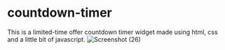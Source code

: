 # countdown-timer
This is a limited-time offer countdown timer widget made using html, css and a little bit of javascript.
![Screenshot (26)](https://github.com/sreelakshmyaj/countdown-timer/assets/114150334/42af3ebd-05b7-4ca9-8d8e-0aea6dfd28d2)

